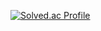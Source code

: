 [![Solved.ac Profile](http://mazassumnida.wtf/api/v2/generate_badge?boj=rntlls1366)](https://solved.ac/rntlls1366/)
